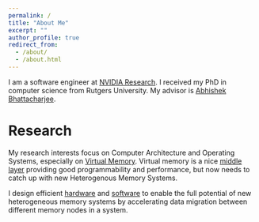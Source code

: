 ```yaml
---
permalink: /
title: "About Me"
excerpt: ""
author_profile: true
redirect_from:
  - /about/
  - /about.html
---
```

I am a software engineer at [NVIDIA Research](https://research.nvidia.com). I received my PhD in computer science from Rutgers University. My advisor is
[Abhishek Bhattacharjee](http://www.cs.yale.edu/homes/abhishek/).

# Research

My research interests focus on Computer Architecture and Operating Systems,
especially on [Virtual Memory](https://en.wikipedia.org/wiki/Virtual_memory).
Virtual memory is a nice [middle layer](https://en.wikipedia.org/wiki/Indirection)
providing good programmability and performance, but now needs to catch up with
new Heterogenous Memory Systems.

I design efficient [hardware](/publications/2017-06-24-ISCA-2017) and
[software](https://lwn.net/Articles/728154/) to enable the full potential of
new heterogeneous memory systems by accelerating data migration between
different memory nodes in a system.
